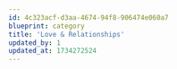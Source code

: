 ```yaml
---
id: 4c323acf-d3aa-4674-94f8-906474e060a7
blueprint: category
title: 'Love & Relationships'
updated_by: 1
updated_at: 1734272524
---
```

